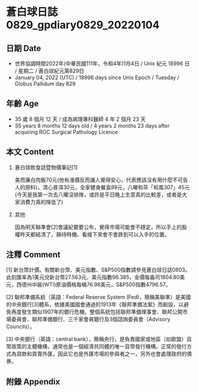 [_metadata_:encoding]: - "utf-8"
[_metadata_:language]: - "zh-Hant-TW"
[_metadata_:fileformat]: - "markdown"
[_metadata_:MIME_type]: - "text/plain"
[_metadata_:markdown_version]: - "commonmark version 0.30"
[_metadata_:markdown_spec]: - "https://spec.commonmark.org/0.30/"

# 蒼白球日誌0829_gpdiary0829_20220104 #

## 日期 Date ##

* 世界協調時間2022年(中華民國111年，令和4年)1月4日 / Unix 紀元 18996 日 / 星期二 / 蒼白球紀元第829日
* January 04, 2022 (UTC) / 18996 days since Unix Epoch / Tuesday / Globus Pallidum day 829

## 年齡 Age ##

* 35 歲 8 個月 12 天 / 成為病理專科醫師 4 年 2 個月 23 天
* 35 years 8 months 12 days old / 4 years 2 months 23 days after acquiring ROC Surgical Pathology Licence

## 本文 Content ##

1. 蒼白球飲食誌暨物價筆記[1]

    美而廉白肉飯70元(他有漲價反而讓人覺得安心，代表應該沒有用什麼不可告人的原料)，清心普洱30元，全家健身餐盒89元，八曜和茶「和風307」45元(今天是我第一次去八曜沒排隊，或許是平日晚上生意真的比較差，或者是大家消費力真的降低了)

2. 其他    

    因為明天聯準會[2]會議紀要要公布，覺得市場可能會不穩定，所以手上的股權昨天都結清了，靜待時機。看接下來會不會跌到可以入手的位置。

## 注釋 Comment ##

[1] 新台幣計價。有關新台幣、美元指數、S&P500指數請參見蒼白球日誌0803。此刻匯率為1美元兌新台幣27.563元，美元指數96.385，金價每盎司1804.80美元，西德州中級(WTI)原油價格每桶76.98美元，S&P500指數4796.57。

[2] 聯邦準備系統（英語：Federal Reserve System (Fed)，簡稱美聯準）是美國的中央銀行[3]體系，依據美國國會通過的1913年《聯邦準備法案》而創設，以避免再度發生類似1907年的銀行危機。整個系統包括聯邦準備理事會、聯邦公開市場委員會、聯邦準備銀行、三千家會員銀行及3個諮詢委員會（Advisory Councils）。

[3] 中央銀行（英語：central bank），簡稱央行，是負責國家或地區（如歐盟）貨幣政策的主體機構，通常也是一個經濟共同體的唯一貨幣發行機構。正常的發行方式為貸款和買賣外匯，因此它也是外匯市場的參與者之一，另外也會處理政府的債券。

## 附錄 Appendix ##

